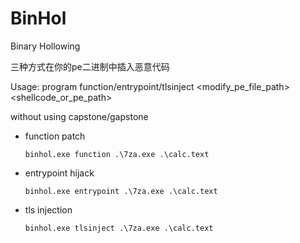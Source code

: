 # BinHol
Binary Hollowing

三种方式在你的pe二进制中插入恶意代码

Usage: program function/entrypoint/tlsinject <modify_pe_file_path> <shellcode_or_pe_path>

without using capstone/gapstone


- function patch

  ```
  binhol.exe function .\7za.exe .\calc.text
  ```

- entrypoint hijack

  ```
  binhol.exe entrypoint .\7za.exe .\calc.text
  ```

- tls injection

  ```
  binhol.exe tlsinject .\7za.exe .\calc.text
  ```
